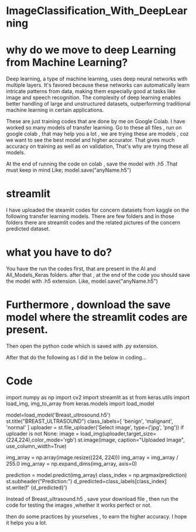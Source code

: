 # ImageClassification_With_DeepLearning
# why do we move to deep Learning from Machine Learning?
Deep learning, a type of machine learning, uses deep neural networks with multiple layers. It's favored because these networks can automatically learn intricate patterns from data, making them especially good at tasks like image and speech recognition. The complexity of deep learning enables better handling of large and unstructured datasets, outperforming traditional machine learning in certain applications.

These are just training codes that are done by me on Google Colab. I have worked so many models of transfer learning. Go to these all files , run on google colab , that may help you a lot , we are trying these are models , coz we want to see the best model and higher accurator. That gives much accuracy on training as well as on validation, That's why are trying these all models.

At the end of running the code on colab , save the model with .h5 .That must keep in mind Like; model.save("anyName.h5")

# streamlit
I have uploaded the steamlit codes for concern datasets from kaggle on the following transfer learning models.
There are few folders and in those folders there are streamlit codes and the related pictures of the concern predicted dataset.
# what you have to do?
You have the run the codes first, that are present in the AI and All_Models_Keras folders.
after that , at the end of the code you should save the model with .h5 extension.
Like, model.save("anyName.h5")

# Furthermore , download the save model where the streamlit codes are present.
Then open the python code whiich is saved with .py extension.

After that do the following as I did in the below in coding...
# Code
import numpy as np
import cv2 
import streamlit as st
from keras.utils import load_img, img_to_array
from keras.models import load_model

model=load_model('Breast_ultrosound.h5')
st.title("BREAST_ULTRASOUND")
class_labels=[
    'benign',
    'malignant',
    'normal'
]
uploader = st.file_uploader('Select image', type=('jpg', 'png'))
if uploader is not None:
    image = load_img(uploader,target_size=(224,224),color_mode='rgb')
    st.image(image, caption="Uploaded Image", use_column_width=True)

  img_array = np.array(image.resize((224, 224)))
  img_array = img_array / 255.0
  img_array = np.expand_dims(img_array, axis=0)

  prediction = model.predict(img_array)
  class_index = np.argmax(prediction)
  st.subheader("Prediction:")
  d_predicted=class_labels[class_index]
  st.write(f' {d_predicted}')

Instead of Breast_ultrasound.h5 , save your download file , then run the code for testing the images ,whether it works perfect or not.

then do some practices by yourselves , to earn the higher accuracy.
I hope it helps you a lot.
